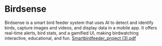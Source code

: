 # Birdsense
Birdsense is a smart bird feeder system that uses AI to detect and identify birds, capture images and videos, and display data in a mobile app. It offers real-time alerts, bird stats, and a gamified UI, making birdwatching interactive, educational, and fun. 
[Smartbirdfeeder_project (3).pdf](https://github.com/user-attachments/files/22514202/Smartbirdfeeder_project.3.pdf)
